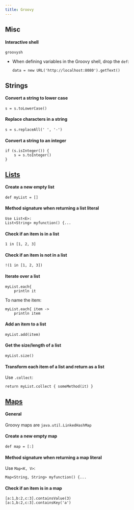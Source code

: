 ```yaml
---
title: Groovy
---
```


## Misc

#### Interactive shell

```
groovysh
```

- When defining variables in the Groovy shell, drop the `def`:
  ```
  data = new URL('http://localhost:8080').getText()
  ```

## Strings

#### Convert a string to lower case

```
s = s.toLowerCase()
```

#### Replace characters in a string

```
s = s.replaceAll(' ', '-')
```

#### Convert a string to an integer

```
if (s.isInteger()) {
    s = s.toInteger()
}
```

## [Lists](http://groovy-lang.org/groovy-dev-kit.html#Collections-Lists)

#### Create a new empty list

```
def myList = []
```

#### Method signature when returning a list literal

```
Use List<E>:
List<String> myfunction() {...
```

#### Check if an item is in a list

```
1 in [1, 2, 3]
```

#### Check if an item is not in a list

```
!(1 in [1, 2, 3])
```

#### Iterate over a list

```
myList.each{
    println it
```

To name the item:

```
myList.each{ item ->
    println item
```

#### Add an item to a list

```
myList.add(item)
```

#### Get the size/length of a list

```
myList.size()
```

#### Transform each item of a list and return as a list

Use `.collect`:

```
return myList.collect { someMethod(it) }
```

## [Maps](http://groovy-lang.org/groovy-dev-kit.html#Collections-Maps)

#### General

Groovy maps are `java.util.LinkedHashMap`

#### Create a new empty map

```
def map = [:]
```

#### Method signature when returning a map literal

Use `Map<K, V>`:

```
Map<String, String> myfunction() {...
```

#### Check if an item is in a map

```
[a:1,b:2,c:3].containsValue(3)
[a:1,b:2,c:3].containsKey('a')
```
